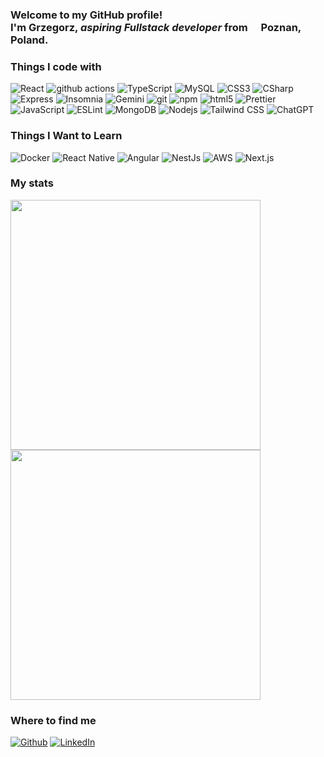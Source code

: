 
<h3>Welcome to my GitHub profile! </br> I'm Grzegorz, <em>aspiring Fullstack developer</em> from <img src="https://cdn-icons-png.flaticon.com/512/197/197529.png" width="13"/> <b>Poznan, Poland</b>. 

<h3>Things I code with</h3>
<p>
  <img alt="React" src="https://img.shields.io/badge/-React-45b8d8?style=flat-square&logo=react&logoColor=white" />
  <img alt="github actions" src="https://img.shields.io/badge/-Github_Actions-2088FF?style=flat-square&logo=github-actions&logoColor=white" />
  <img alt="TypeScript" src="https://img.shields.io/badge/-TypeScript-007ACC?style=flat-square&logo=typescript&logoColor=white" />
  <img alt="MySQL" src="https://img.shields.io/badge/-MySQL-007ACC?style=flat-square&logo=MySQL&logoColor=white" />
  <img alt="CSS3" src="https://img.shields.io/badge/-CSS3-157DEC?style=flat-square&logo=CSS3&logoColor=white" />
  <img alt="CSharp" src="https://img.shields.io/badge/-CSharp-512BD4?style=flat-square&logo=csharp&logoColor=white" />
  <img alt="Express" src="https://img.shields.io/badge/-Express-473DAC?style=flat-square&logo=express&logoColor=white" />
  <img alt="Insomnia" src="https://img.shields.io/badge/-Insomnia-5849BE?style=flat-square&logo=insomnia&logoColor=white" />
  <img alt="Gemini" src="https://img.shields.io/badge/-Google_Gemini-B56CA5?style=flat-square&logo=googlegemini&logoColor=white" />
  <img alt="git" src="https://img.shields.io/badge/-Git-F05032?style=flat-square&logo=git&logoColor=white" />
  <img alt="npm" src="https://img.shields.io/badge/-NPM-CB3837?style=flat-square&logo=npm&logoColor=white" />
  <img alt="html5" src="https://img.shields.io/badge/-HTML5-E34F26?style=flat-square&logo=html5&logoColor=white" />
  <img alt="Prettier" src="https://img.shields.io/badge/-Prettier-F7B93E?style=flat-square&logo=prettier&logoColor=white" />
  <img alt="JavaScript" src="https://shields.io/badge/-JavaScript-F7DF1E?style=flat-square&logo=javascript&logoColor=white" />
  <img alt="ESLint" src="https://img.shields.io/badge/-ESLint-D0B347?style=flat-square&logo=eslint&logoColor=white" />
  <img alt="MongoDB" src="https://img.shields.io/badge/-MongoDB-13aa52?style=flat-square&logo=mongodb&logoColor=white" />
  <img alt="Nodejs" src="https://img.shields.io/badge/-Nodejs-43853d?style=flat-square&logo=Node.js&logoColor=white" />
  <img alt="Tailwind CSS" src="https://img.shields.io/badge/-Tailwind_CSS-38a168?style=flat-square&logo=tailwindcss&logoColor=white" />
<img alt="ChatGPT" src="https://img.shields.io/badge/-ChatGPT-70A597?style=flat-square&logo=openai&logoColor=white" />
</p>
<h3>Things I Want to Learn</h3>
<p>
    <img alt="Docker" src="https://img.shields.io/badge/-Docker-46a2f1?style=flat-square&logo=docker&logoColor=white" />
    <img alt="React Native" src="https://img.shields.io/badge/-React_Native-45B8D8?style=flat-square&logo=react&logoColor=white" />
    <img alt="Angular" src="https://img.shields.io/badge/-Angular-DD0031?style=flat-square&logo=angular&logoColor=white" />
    <img alt="NestJs" src="https://img.shields.io/badge/-NestJs-ea2845?style=flat-square&logo=nestjs&logoColor=white" />
    <img alt="AWS" src="https://img.shields.io/badge/-AWS-F89C22?style=flat-square&logo=amazonaws&logoColor=white" />
    <img alt="Next.js" src="https://img.shields.io/badge/-Next.js-080808?style=flat-square&logo=nextdotjs&logoColor=white" />
</p>
<h3>My stats</h3>
<img width=400 src='https://github-readme-streak-stats.herokuapp.com/?user=GregorySVD&theme=vue-dark&hide_border=true' />
<img width=400 src='https://github-readme-stats.vercel.app/api/top-langs/?username=GregorySVD&theme=vue-dark&show_icons=true&hide_border=true&layout=compact' />
<h3>Where to find me</h3>
<p><a href="https://github.com/GregorySVD" target="_blank"><img alt="Github" src="https://img.shields.io/badge/GitHub-%2312100E.svg?&style=for-the-badge&logo=Github&logoColor=white" /></a> <a href="https://www.linkedin.com/in/grzegorz-terenda" target="_blank"><img alt="LinkedIn" src="https://img.shields.io/badge/linkedin-%230077B5.svg?&style=for-the-badge&logo=linkedin&logoColor=white" /></a>
